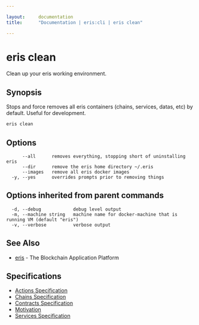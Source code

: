 ```yaml
---

layout:     documentation
title:      "Documentation | eris:cli | eris clean"

---
```


# eris clean

Clean up your eris working environment.

## Synopsis

Stops and force removes all eris containers
	(chains, services, datas, etc) by default. Useful
	for development.

```bash
eris clean
```

## Options

```
      --all      removes everything, stopping short of uninstalling eris
      --dir      remove the eris home directory ~/.eris
      --images   remove all eris docker images
  -y, --yes      overrides prompts prior to removing things
```

## Options inherited from parent commands

```
  -d, --debug            debug level output
  -m, --machine string   machine name for docker-machine that is running VM (default "eris")
  -v, --verbose          verbose output
```

## See Also

* [eris](https://docs.erisindustries.com/documentation/eris-cli/0.11.3/eris/)	 - The Blockchain Application Platform

## Specifications

* [Actions Specification](https://docs.erisindustries.com/documentation/eris-cli/0.11.3/actions_specification/)
* [Chains Specification](https://docs.erisindustries.com/documentation/eris-cli/0.11.3/chains_specification/)
* [Contracts Specification](https://docs.erisindustries.com/documentation/eris-cli/0.11.3/contracts_specification/)
* [Motivation](https://docs.erisindustries.com/documentation/eris-cli/0.11.3/motivation/)
* [Services Specification](https://docs.erisindustries.com/documentation/eris-cli/0.11.3/services_specification/)

